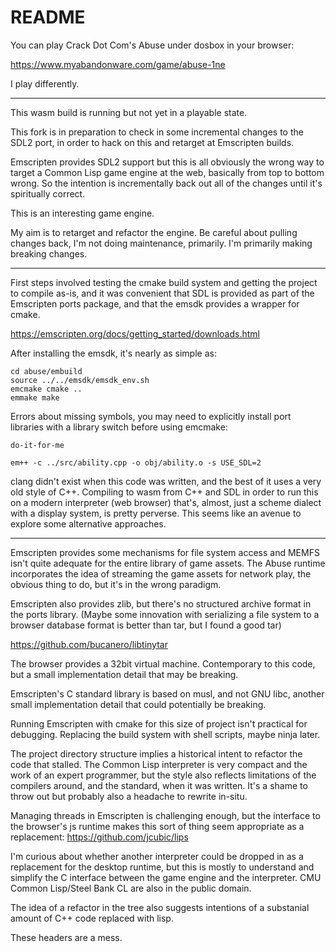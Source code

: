 README
============

You can play Crack Dot Com's Abuse under dosbox in your browser:

https://www.myabandonware.com/game/abuse-1ne

I play differently.

----

This wasm build is running but not yet in a playable state.


This fork is in preparation to check in some incremental changes to the SDL2
port, in order to hack on this and retarget at Emscripten builds.

Emscripten provides SDL2 support but this is all obviously the wrong way to
target a Common Lisp game engine at the web, basically from top to bottom
wrong. So the intention is incrementally back out all of the changes until
it's spiritually correct.

This is an interesting game engine.

My aim is to retarget and refactor the engine. Be careful about pulling
changes back, I'm not doing maintenance, primarily. I'm primarily making
breaking changes.

----

First steps involved testing the cmake build system and getting the project
to compile as-is, and it was convenient that SDL is provided as part of the
Emscripten ports package, and that the emsdk provides a wrapper for cmake.

https://emscripten.org/docs/getting_started/downloads.html


After installing the emsdk, it's nearly as simple as:

    cd abuse/embuild
    source ../../emsdk/emsdk_env.sh
    emcmake cmake ..
    emmake make

Errors about missing symbols, you may need to explicitly install port libraries
with a library switch before using emcmake:

    do-it-for-me

    em++ -c ../src/ability.cpp -o obj/ability.o -s USE_SDL=2

clang didn't exist when this code was written, and the best of it uses a
very old style of C++. Compiling to wasm from C++ and SDL in order to run
this on a modern interpreter (web browser) that's, almost, just a scheme
dialect with a display system, is pretty perverse. This seems like an avenue
to explore some alternative approaches.

----

Emscripten provides some mechanisms for file system access and MEMFS isn't
quite adequate for the entire library of game assets. The Abuse runtime
incorporates the idea of streaming the game assets for network play, the
obvious thing to do, but it's in the wrong paradigm.

Emscripten also provides zlib, but there's no structured archive format
in the ports library. (Maybe some innovation with serializing a file system
to a browser database format is better than tar, but I found a good tar)

https://github.com/bucanero/libtinytar

The browser provides a 32bit virtual machine. Contemporary to this code,
but a small implementation detail that may be breaking.

Emscripten's C standard library is based on musl, and not GNU libc, another
small implementation detail that could potentially be breaking.

Running Emscripten with cmake for this size of project isn't practical for
debugging. Replacing the build system with shell scripts, maybe ninja later.

The project directory structure implies a historical intent to refactor the
code that stalled. The Common Lisp interpreter is very compact and the work of
an expert programmer, but the style also reflects limitations of the compilers
around, and the standard, when it was written. It's a shame to throw out but
probably also a headache to rewrite in-situ.

Managing threads in Emscripten is challenging enough, but the interface to
the browser's js runtime makes this sort of thing seem appropriate as a
replacement: https://github.com/jcubic/lips

I'm curious about whether another interpreter could be dropped in as a
replacement for the desktop runtime, but this is mostly to understand and
simplify the C interface between the game engine and the interpreter.
CMU Common Lisp/Steel Bank CL are also in the public domain.

The idea of a refactor in the tree also suggests intentions of a substanial
amount of C++ code replaced with lisp.

These headers are a mess.


